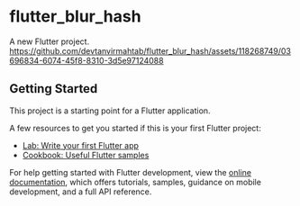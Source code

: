 # flutter_blur_hash

A new Flutter project.
https://github.com/devtanvirmahtab/flutter_blur_hash/assets/118268749/03696834-6074-45f8-8310-3d5e97124088

## Getting Started

This project is a starting point for a Flutter application.

A few resources to get you started if this is your first Flutter project:

- [Lab: Write your first Flutter app](https://docs.flutter.dev/get-started/codelab)
- [Cookbook: Useful Flutter samples](https://docs.flutter.dev/cookbook)

For help getting started with Flutter development, view the
[online documentation](https://docs.flutter.dev/), which offers tutorials,
samples, guidance on mobile development, and a full API reference.
